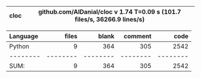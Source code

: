 cloc|github.com/AlDanial/cloc v 1.74  T=0.09 s (101.7 files/s, 36266.9 lines/s)
--- | ---

Language|files|blank|comment|code
:-------|-------:|-------:|-------:|-------:
Python|9|364|305|2542
--------|--------|--------|--------|--------
SUM:|9|364|305|2542
